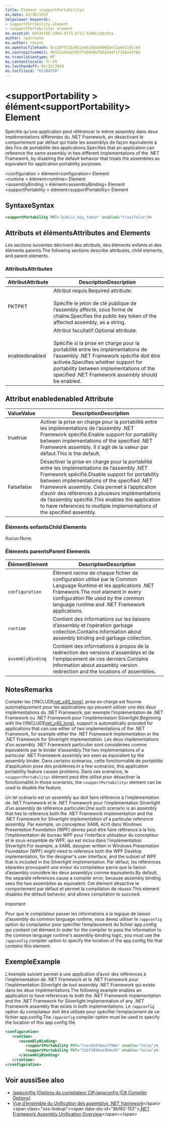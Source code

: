 ```yaml
---
title: Élément <supportPortability>
ms.date: 03/30/2017
helpviewer_keywords:
- supportPortability element
- <supportPortability> element
ms.assetid: 6453ef66-19b4-41f3-b712-52d0c2abc9ca
author: rpetrusha
ms.author: ronpet
ms.openlocfilehash: 8cc26f9721e911e05c5b5d4092be21a4e1191c84
ms.sourcegitcommit: 9b552addadfb57fab0b9e7852ed4f1f1b8a42f8e
ms.translationtype: MT
ms.contentlocale: fr-FR
ms.lasthandoff: 04/23/2019
ms.locfileid: "61704750"
---
```

# <a name="supportportability-element"></a><span data-ttu-id="8bf82-102">\<supportPortability > élément</span><span class="sxs-lookup"><span data-stu-id="8bf82-102">\<supportPortability> Element</span></span>
<span data-ttu-id="8bf82-103">Spécifie qu’une application peut référencer le même assembly dans deux implémentations différentes du .NET Framework, en désactivant le comportement par défaut qui traite les assemblys de façon équivalente à des fins de portabilité des applications.</span><span class="sxs-lookup"><span data-stu-id="8bf82-103">Specifies that an application can reference the same assembly in two different implementations of the .NET Framework, by disabling the default behavior that treats the assemblies as equivalent for application portability purposes.</span></span>  
  
 <span data-ttu-id="8bf82-104">\<configuration > élément</span><span class="sxs-lookup"><span data-stu-id="8bf82-104">\<configuration> Element</span></span>  
<span data-ttu-id="8bf82-105">\<runtime > élément</span><span class="sxs-lookup"><span data-stu-id="8bf82-105">\<runtime> Element</span></span>  
<span data-ttu-id="8bf82-106">\<assemblyBinding > élément</span><span class="sxs-lookup"><span data-stu-id="8bf82-106">\<assemblyBinding> Element</span></span>  
<span data-ttu-id="8bf82-107">\<supportPortability > élément</span><span class="sxs-lookup"><span data-stu-id="8bf82-107">\<supportPortability> Element</span></span>  
  
## <a name="syntax"></a><span data-ttu-id="8bf82-108">Syntaxe</span><span class="sxs-lookup"><span data-stu-id="8bf82-108">Syntax</span></span>  
  
```xml  
<supportPortability PKT="public_key_token" enabled="true|false"/>  
```  
  
## <a name="attributes-and-elements"></a><span data-ttu-id="8bf82-109">Attributs et éléments</span><span class="sxs-lookup"><span data-stu-id="8bf82-109">Attributes and Elements</span></span>  
 <span data-ttu-id="8bf82-110">Les sections suivantes décrivent des attributs, des éléments enfants et des éléments parents.</span><span class="sxs-lookup"><span data-stu-id="8bf82-110">The following sections describe attributes, child elements, and parent elements.</span></span>  
  
### <a name="attributes"></a><span data-ttu-id="8bf82-111">Attributs</span><span class="sxs-lookup"><span data-stu-id="8bf82-111">Attributes</span></span>  
  
|<span data-ttu-id="8bf82-112">Attribut</span><span class="sxs-lookup"><span data-stu-id="8bf82-112">Attribute</span></span>|<span data-ttu-id="8bf82-113">Description</span><span class="sxs-lookup"><span data-stu-id="8bf82-113">Description</span></span>|  
|---------------|-----------------|  
|<span data-ttu-id="8bf82-114">PKT</span><span class="sxs-lookup"><span data-stu-id="8bf82-114">PKT</span></span>|<span data-ttu-id="8bf82-115">Attribut requis.</span><span class="sxs-lookup"><span data-stu-id="8bf82-115">Required attribute.</span></span><br /><br /> <span data-ttu-id="8bf82-116">Spécifie le jeton de clé publique de l’assembly affecté, sous forme de chaîne.</span><span class="sxs-lookup"><span data-stu-id="8bf82-116">Specifies the public key token of the affected assembly, as a string.</span></span>|  
|<span data-ttu-id="8bf82-117">enabled</span><span class="sxs-lookup"><span data-stu-id="8bf82-117">enabled</span></span>|<span data-ttu-id="8bf82-118">Attribut facultatif.</span><span class="sxs-lookup"><span data-stu-id="8bf82-118">Optional attribute.</span></span><br /><br /> <span data-ttu-id="8bf82-119">Spécifie si la prise en charge pour la portabilité entre les implémentations de l’assembly .NET Framework spécifié doit être activée.</span><span class="sxs-lookup"><span data-stu-id="8bf82-119">Specifies whether support for portability between implementations of the specified .NET Framework assembly should be enabled.</span></span>|  
  
## <a name="enabled-attribute"></a><span data-ttu-id="8bf82-120">Attribut enabled</span><span class="sxs-lookup"><span data-stu-id="8bf82-120">enabled Attribute</span></span>  
  
|<span data-ttu-id="8bf82-121">Value</span><span class="sxs-lookup"><span data-stu-id="8bf82-121">Value</span></span>|<span data-ttu-id="8bf82-122">Description</span><span class="sxs-lookup"><span data-stu-id="8bf82-122">Description</span></span>|  
|-----------|-----------------|  
|<span data-ttu-id="8bf82-123">true</span><span class="sxs-lookup"><span data-stu-id="8bf82-123">true</span></span>|<span data-ttu-id="8bf82-124">Activer la prise en charge pour la portabilité entre les implémentations de l’assembly .NET Framework spécifié.</span><span class="sxs-lookup"><span data-stu-id="8bf82-124">Enable support for portability between implementations of the specified .NET Framework assembly.</span></span> <span data-ttu-id="8bf82-125">Il s'agit de la valeur par défaut.</span><span class="sxs-lookup"><span data-stu-id="8bf82-125">This is the default.</span></span>|  
|<span data-ttu-id="8bf82-126">False</span><span class="sxs-lookup"><span data-stu-id="8bf82-126">false</span></span>|<span data-ttu-id="8bf82-127">Désactiver la prise en charge pour la portabilité entre les implémentations de l’assembly .NET Framework spécifié.</span><span class="sxs-lookup"><span data-stu-id="8bf82-127">Disable support for portability between implementations of the specified .NET Framework assembly.</span></span> <span data-ttu-id="8bf82-128">Cela permet à l’application d’avoir des références à plusieurs implémentations de l’assembly spécifié.</span><span class="sxs-lookup"><span data-stu-id="8bf82-128">This enables the application to have references to multiple implementations of the specified assembly.</span></span>|  
  
### <a name="child-elements"></a><span data-ttu-id="8bf82-129">Éléments enfants</span><span class="sxs-lookup"><span data-stu-id="8bf82-129">Child Elements</span></span>  
 <span data-ttu-id="8bf82-130">Aucun.</span><span class="sxs-lookup"><span data-stu-id="8bf82-130">None.</span></span>  
  
### <a name="parent-elements"></a><span data-ttu-id="8bf82-131">Éléments parents</span><span class="sxs-lookup"><span data-stu-id="8bf82-131">Parent Elements</span></span>  
  
|<span data-ttu-id="8bf82-132">Élément</span><span class="sxs-lookup"><span data-stu-id="8bf82-132">Element</span></span>|<span data-ttu-id="8bf82-133">Description</span><span class="sxs-lookup"><span data-stu-id="8bf82-133">Description</span></span>|  
|-------------|-----------------|  
|`configuration`|<span data-ttu-id="8bf82-134">Élément racine de chaque fichier de configuration utilisé par le Common Language Runtime et les applications .NET Framework.</span><span class="sxs-lookup"><span data-stu-id="8bf82-134">The root element in every configuration file used by the common language runtime and .NET Framework applications.</span></span>|  
|`runtime`|<span data-ttu-id="8bf82-135">Contient des informations sur les liaisons d’assembly et l’opération garbage collection.</span><span class="sxs-lookup"><span data-stu-id="8bf82-135">Contains information about assembly binding and garbage collection.</span></span>|  
|`assemblyBinding`|<span data-ttu-id="8bf82-136">Contient des informations à propos de la redirection des versions d'assemblys et de l'emplacement de ces derniers.</span><span class="sxs-lookup"><span data-stu-id="8bf82-136">Contains information about assembly version redirection and the locations of assemblies.</span></span>|  
  
## <a name="remarks"></a><span data-ttu-id="8bf82-137">Notes</span><span class="sxs-lookup"><span data-stu-id="8bf82-137">Remarks</span></span>  
 <span data-ttu-id="8bf82-138">Compter les [!INCLUDE[net_v40_long](../../../../../includes/net-v40-long-md.md)], prise en charge est fournie automatiquement pour les applications qui peuvent utiliser une des deux implémentations du .NET Framework, par exemple l’implémentation de .NET Framework ou .NET Framework pour l’implémentation Silverlight.</span><span class="sxs-lookup"><span data-stu-id="8bf82-138">Beginning with the [!INCLUDE[net_v40_long](../../../../../includes/net-v40-long-md.md)], support is automatically provided for applications that can use either of two implementations of the .NET Framework, for example either the .NET Framework implementation or the .NET Framework for Silverlight implementation.</span></span> <span data-ttu-id="8bf82-139">Les deux implémentations d’un assembly .NET Framework particulier sont considérées comme équivalents par le binder d’assembly.</span><span class="sxs-lookup"><span data-stu-id="8bf82-139">The two implementations of a particular .NET Framework assembly are seen as equivalent by the assembly binder.</span></span> <span data-ttu-id="8bf82-140">Dans certains scénarios, cette fonctionnalité de portabilité d’application pose des problèmes.</span><span class="sxs-lookup"><span data-stu-id="8bf82-140">In a few scenarios, this application portability feature causes problems.</span></span> <span data-ttu-id="8bf82-141">Dans ces scénarios, le `<supportPortability>` élément peut être utilisé pour désactiver la fonctionnalité.</span><span class="sxs-lookup"><span data-stu-id="8bf82-141">In those scenarios, the `<supportPortability>` element can be used to disable the feature.</span></span>  
  
 <span data-ttu-id="8bf82-142">Un tel scénario est un assembly qui doit faire référence à l’implémentation de .NET Framework et le .NET Framework pour l’implémentation Silverlight d’un assembly de référence particulier.</span><span class="sxs-lookup"><span data-stu-id="8bf82-142">One such scenario is an assembly that has to reference both the .NET Framework implementation and the .NET Framework for Silverlight implementation of a particular reference assembly.</span></span> <span data-ttu-id="8bf82-143">Par exemple, un concepteur XAML écrit dans Windows Presentation Foundation (WPF) devrez peut-être faire référence à la fois l’implémentation de bureau WPF pour l’interface utilisateur du concepteur et le sous-ensemble de WPF, qui est inclus dans l’implémentation Silverlight.</span><span class="sxs-lookup"><span data-stu-id="8bf82-143">For example, a XAML designer written in Windows Presentation Foundation (WPF) might need to reference both the WPF Desktop implementation, for the designer's user interface, and the subset of WPF that is included in the Silverlight implementation.</span></span> <span data-ttu-id="8bf82-144">Par défaut, les références séparées provoquent une erreur du compilateur parce que la liaison d’assembly considère les deux assemblys comme équivalents.</span><span class="sxs-lookup"><span data-stu-id="8bf82-144">By default, the separate references cause a compiler error, because assembly binding sees the two assemblies as equivalent.</span></span> <span data-ttu-id="8bf82-145">Cet élément désactive le comportement par défaut et permet la compilation de réussir.</span><span class="sxs-lookup"><span data-stu-id="8bf82-145">This element disables the default behavior, and allows compilation to succeed.</span></span>  
  
> [!IMPORTANT]
>  <span data-ttu-id="8bf82-146">Pour que le compilateur passer les informations à la logique de liaison d’assembly du common language runtime, vous devez utiliser le `/appconfig` option du compilateur pour spécifier l’emplacement du fichier app.config qui contient cet élément.</span><span class="sxs-lookup"><span data-stu-id="8bf82-146">In order for the compiler to pass the information to the common language runtime's assembly-binding logic, you must use the `/appconfig` compiler option to specify the location of the app.config file that contains this element.</span></span>  
  
## <a name="example"></a><span data-ttu-id="8bf82-147">Exemple</span><span class="sxs-lookup"><span data-stu-id="8bf82-147">Example</span></span>  
 <span data-ttu-id="8bf82-148">L’exemple suivant permet à une application d’avoir des références à l’implémentation de .NET Framework et le .NET Framework pour l’implémentation Silverlight de tout assembly .NET Framework qui existe dans les deux implémentations.</span><span class="sxs-lookup"><span data-stu-id="8bf82-148">The following example enables an application to have references to both the .NET Framework implementation and the .NET Framework for Silverlight implementation of any .NET Framework assembly that exists in both implementations.</span></span> <span data-ttu-id="8bf82-149">Le `/appconfig` option du compilateur doit être utilisée pour spécifier l’emplacement de ce fichier app.config.</span><span class="sxs-lookup"><span data-stu-id="8bf82-149">The `/appconfig` compiler option must be used to specify the location of this app.config file.</span></span>  
  
```xml  
<configuration>  
   <runtime>  
      <assemblyBinding>  
         <supportPortability PKT="7cec85d7bea7798e" enable="false"/>  
         <supportPortability PKT="31bf3856ad364e35" enable="false"/>  
      </assemblyBinding>  
   </runtime>  
</configuration>  
```  
  
## <a name="see-also"></a><span data-ttu-id="8bf82-150">Voir aussi</span><span class="sxs-lookup"><span data-stu-id="8bf82-150">See also</span></span>

- [<span data-ttu-id="8bf82-151">/appconfig (Options du compilateur C#)</span><span class="sxs-lookup"><span data-stu-id="8bf82-151">/appconfig (C# Compiler Options)</span></span>](../../../../../docs/csharp/language-reference/compiler-options/appconfig-compiler-option.md)
- <span data-ttu-id="8bf82-152">[Vue d’ensemble du Unification des assemblys .NET framework](https://docs.microsoft.com/previous-versions/dotnet/netframework-4.0/db7849ey(v=vs.100))</span><span class="sxs-lookup"><span data-stu-id="8bf82-152">[.NET Framework Assembly Unification Overview](https://docs.microsoft.com/previous-versions/dotnet/netframework-4.0/db7849ey(v=vs.100))</span></span>

